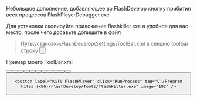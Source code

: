 Небольшое дополнение, добавляющее во FlashDevelop кнопку прибития всех процессов FlashPlayerDebugger.exe

Для установки скопируйте приложение flashkiller.exe в удобное для вас место, после чего добавьте допишите в файл 

> Путь\установки\FlashDevelop\Settings\ToolBar.xml
в секцию toolbar строку 
> <button label="Kill FlashPlayer" click="RunProcess" tag="Путь/до/flashkiller/flashkiller.exe" image="192" />


Пример моего ToolBar.xml

<?xml version="1.0" encoding="utf-8" ?>
<toolbar>
	<button label="Label.New" click="New" image="275" />
	<button label="Label.Open" click="Open" image="214" />
	<button label="Label.Save" click="Save" image="168" flags="Enable:IsEditable|IsModified" />
	<button label="Label.SaveAll" click="SaveAll" image="169" flags="Enable:HasModified" />
	<button label="Label.Print" click="Print" image="343" flags="Enable:IsEditable" />
	<separator />
	<button label="Label.ToggleBookmark" click="ToggleBookmark" image="402" flags="Enable:IsEditable" />
	<button label="Label.NextBookmark" click="NextBookmark" image="402|9|3|3" flags="Enable:IsEditable" />
	<button label="Label.PrevBookmark" click="PrevBookmark" image="402|1|-3|3" flags="Enable:IsEditable" />
	<button label="Label.ClearBookmarks" click="ClearBookmarks" image="402|4|4|4" flags="Enable:IsEditable" />
	<separator />
	<button label="Label.CommandPrompt" click="PluginCommand" tag="FileExplorer.PromptHere;$(ProjectDir)" image="57" />
	<button label="Label.WindowsExplorer" click="PluginCommand" tag="FileExplorer.Explore;$(ProjectDir)" image="46" />
	<button label="Label.CodeSnippets" click="EditSnippets" image="341|5|2|2" />

	<button label="Kill FlashPlayer" click="RunProcess" tag="C:/Program Files (x86)/FlashDevelop/Tools/flashkiller.exe" image="192" />
</toolbar>


